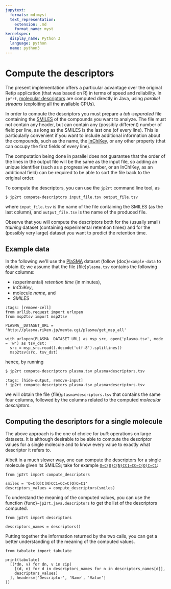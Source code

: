 ```yaml
---
jupytext:
  formats: md:myst
  text_representation:
    extension: .md
    format_name: myst
kernelspec:
  display_name: Python 3
  language: python
  name: python3
---
```


# Compute the descriptors

The present implementation offers a particular advantage over the original Retip
application (that was based on R) in terms of speed and reliability. In `jp²rt`,
[molecular descriptors](https://egonw.github.io/cdkbook/descriptor.html) are
computed directly in Java, using *parallel streams* (exploiting all the
available CPUs).

In order to compute the descriptors you must prepare a *tab-separated* file
containing the
[SMILES](https://en.wikipedia.org/wiki/Simplified_molecular-input_line-entry_system)
of the compounds you want to analyze. The file must not contain any header, but
can contain any (possibly different) number of field per line, as long as the
SMILES is the last one (of every line). This is particularly convenient if you
want to include additional information about the compounds, such as the name,
the [InChiKey](https://en.wikipedia.org/wiki/International_Chemical_Identifier),
or any other property (that can occupy the first fields of every line). 

The computation being done in parallel does not guarantee that the order of the
lines in the output file will be the same as the input file, so adding an unique
identifier (such as a progressive number, or an InChIKey, as an additional
field) can be required to be able to sort the file back to the original order.

To compute the descriptors, you can use the `jp2rt` command line tool, as

```bash
$ jp2rt compute-descriptors input_file.tsv output_file.tsv
```

where `input_file.tsv` is the name of the file containing the SMILES (as the
last column), and `output_file.tsv` is the name of the produced file.

Observe that you will compute the descriptors both for the (usually small)
*training* dataset (containing experimental retention times) and for the
(possibly very large) dataset you want to predict the retention time.

## Example data

In the following we'll use the [PlaSMA](http://plasma.riken.jp/) dataset (follow
{doc}`example-data` to obtain it); we assume that the file {file}`plasma.tsv`
contains the following four columns:

* (experimental) *retention time* (in minutes),
* *InChiKey*,
* molecule *name*, and
* *SMILES*

```{code-cell} ipython3
:tags: [remove-cell]
from urllib.request import urlopen
from msp2tsv import msp2tsv

PLASMA__DATASET_URL = 'http://plasma.riken.jp/menta.cgi/plasma/get_msp_all'

with urlopen(PLASMA__DATASET_URL) as msp_src, open('plasma.tsv', mode = 'w') as tsv_dst:
  src = msp_src.read().decode('utf-8').splitlines()
  msp2tsv(src, tsv_dst)
```

hence, by running

```bash
$ jp2rt compute-descriptors plasma.tsv plasma+descriptors.tsv
```

```{code-cell} ipython3
:tags: [hide-output, remove-input]
! jp2rt compute-descriptors plasma.tsv plasma+descriptors.tsv
```

we will obtain the file {file}`plasma+descriptors.tsv` that contains the same
four columns, followed by the columns related to the computed *molecular
descriptors*.

## Computing the descriptors for a single molecule

The above approach is the one of choice for *bulk* operations on large datasets.
It is although desirable to be able to compute the descriptor values for a
single molecule and to know every value to exactly what descriptor it refers to.

Albeit in a much slower way, one can compute the descriptors for a single
molecule given its SMILES; take for example
[`O=C(O)C(N)CC1=CC=C(O)C=C1`](https://pubchem.ncbi.nlm.nih.gov/#query=O%3DC(O)C(N)CC1%3DCC%3DC(O)C%3DC1):

```{code-cell} ipython3
from jp2rt import compute_descriptors

smiles = 'O=C(O)C(N)CC1=CC=C(O)C=C1'
descriptors_values = compute_descriptors(smiles)
```

To understand the meaning of the computed values, you can use the function {func}`~jp2rt.java.descriptors` to get the list of the descriptors computed.

```{code-cell} ipython3
from jp2rt import descriptors

descriptors_names = descriptors()
```

Putting together the information returned by the two calls, you can get a better
understanding of the meaning of the computed values.

```{code-cell} ipython3
from tabulate import tabulate

print(tabulate(
  [(*dn, v) for dn, v in zip(
    [(d, n) for d in descriptors_names for n in descriptors_names[d]], 
    descriptors_values)
  ], headers=['Descriptor', 'Name', 'Value']
))
```